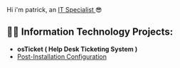 </h1></a> Hi i'm patrick, an <a href="https://www.linkedin.com/in/patrickcazer/"> IT Specialist </a>😎</h1>

<h2>👨‍💻 Information Technology Projects:</h2>

-  <b>osTicket ( Help Desk Ticketing System )</b>
-  [Post-Installation Configuration](https://github.com/patrickcazer/patrickcazer/osticket-prereqs)
